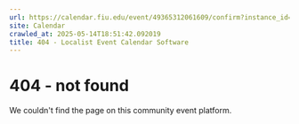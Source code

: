 ```yaml
---
url: https://calendar.fiu.edu/event/49365312061609/confirm?instance_id=49365312062634&return=https%3A%2F%2Fcalendar.fiu.edu%2Frdb
site: Calendar
crawled_at: 2025-05-14T18:51:42.092019
title: 404 - Localist Event Calendar Software
---
```


# 404 - not found
We couldn't find the page on this community event platform.
